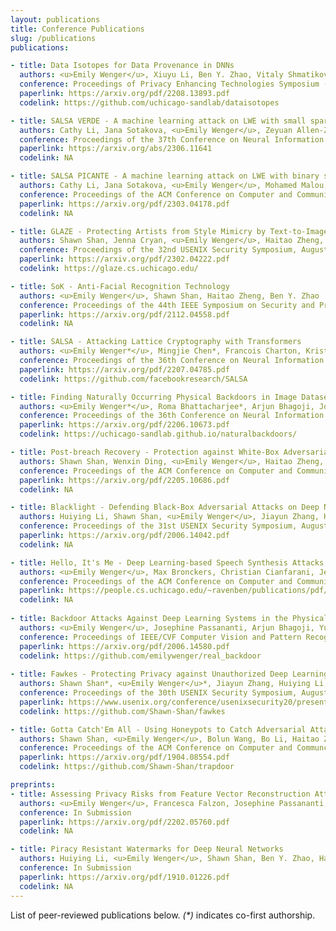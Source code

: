 ```yaml
---
layout: publications
title: Conference Publications
slug: /publications
publications:

- title: Data Isotopes for Data Provenance in DNNs
  authors: <u>Emily Wenger</u>, Xiuyu Li, Ben Y. Zhao, Vitaly Shmatikov
  conference: Proceedings of Privacy Enhancing Technologies Symposium (PETS), July 2024
  paperlink: https://arxiv.org/pdf/2208.13893.pdf
  codelink: https://github.com/uchicago-sandlab/dataisotopes

- title: SALSA VERDE - A machine learning attack on LWE with small sparse secrets
  authors: Cathy Li, Jana Sotakova, <u>Emily Wenger</u>, Zeyuan Allen-Zhu, Francois Charton, Kristin Lauter
  conference: Proceedings of the 37th Conference on Neural Information Processing Systems (NeurIPS), November 2023
  paperlink: https://arxiv.org/abs/2306.11641
  codelink: NA

- title: SALSA PICANTE - A machine learning attack on LWE with binary secrets
  authors: Cathy Li, Jana Sotakova, <u>Emily Wenger</u>, Mohamed Malou, Evrard Garcelon, Francois Charton, Kristin Lauter
  conference: Proceedings of the ACM Conference on Computer and Communications Security (CCS), November 2023
  paperlink: https://arxiv.org/pdf/2303.04178.pdf
  codelink: NA

- title: GLAZE - Protecting Artists from Style Mimicry by Text-to-Image Models
  authors: Shawn Shan, Jenna Cryan, <u>Emily Wenger</u>, Haitao Zheng, Rana Hanocka, Ben Y. Zhao
  conference: Proceedings of the 32nd USENIX Security Symposium, August 2023
  paperlink: https://arxiv.org/pdf/2302.04222.pdf
  codelink: https://glaze.cs.uchicago.edu/

- title: SoK - Anti-Facial Recognition Technology
  authors: <u>Emily Wenger</u>, Shawn Shan, Haitao Zheng, Ben Y. Zhao
  conference: Proceedings of the 44th IEEE Symposium on Security and Privacy (SP), May 2023 (to appear)
  paperlink: https://arxiv.org/pdf/2112.04558.pdf
  codelink: NA

- title: SALSA - Attacking Lattice Cryptography with Transformers
  authors: <u>Emily Wenger*</u>, Mingjie Chen*, Francois Charton, Kristin Lauter
  conference: Proceedings of the 36th Conference on Neural Information Processing Systems (NeurIPS), November 2022
  paperlink: https://arxiv.org/pdf/2207.04785.pdf
  codelink: https://github.com/facebookresearch/SALSA

- title: Finding Naturally Occurring Physical Backdoors in Image Datasets
  authors: <u>Emily Wenger*</u>, Roma Bhattacharjee*, Arjun Bhagoji, Josephine Passananti, Emilio Andere, Haitao Zheng, Ben Y. Zhao
  conference: Proceedings of the 36th Conference on Neural Information Processing Systems (NeurIPS), November 2022
  paperlink: https://arxiv.org/pdf/2206.10673.pdf
  codelink: https://uchicago-sandlab.github.io/naturalbackdoors/

- title: Post-breach Recovery - Protection against White-Box Adversarial Examples for Leaked DNN Models
  authors: Shawn Shan, Wenxin Ding, <u>Emily Wenger</u>, Haitao Zheng, Ben Y. Zhao
  conference: Proceedings of the ACM Conference on Computer and Communications Security (CCS), November 2022
  paperlink: https://arxiv.org/pdf/2205.10686.pdf
  codelink: NA

- title: Blacklight - Defending Black-Box Adversarial Attacks on Deep Neural Networks
  authors: Huiying Li, Shawn Shan, <u>Emily Wenger</u>, Jiayun Zhang, Haitao Zheng, Ben Y. Zhao
  conference: Proceedings of the 31st USENIX Security Symposium, August 2022
  paperlink: https://arxiv.org/pdf/2006.14042.pdf
  codelink: NA

- title: Hello, It's Me - Deep Learning-based Speech Synthesis Attacks in the Real World
  authors: <u>Emily Wenger</u>, Max Bronckers, Christian Cianfarani, Jenna Cryan, Angela Sha, Haitao Zheng, Ben Zhao
  conference: Proceedings of the ACM Conference on Computer and Communications Security (CCS), November 2021
  paperlink: https://people.cs.uchicago.edu/~ravenben/publications/pdf/voiceml-ccs21.pdf
  codelink: NA
  
- title: Backdoor Attacks Against Deep Learning Systems in the Physical World
  authors: <u>Emily Wenger</u>, Josephine Passananti, Arjun Bhagoji, Yuanshun Yao, Haitao Zheng, Ben Y. Zhao
  conference: Proceedings of IEEE/CVF Computer Vision and Pattern Recognition Conference (CVPR), June 2021
  paperlink: https://arxiv.org/pdf/2006.14580.pdf
  codelink: https://github.com/emilywenger/real_backdoor
  
- title: Fawkes - Protecting Privacy against Unauthorized Deep Learning Models
  authors: Shawn Shan*, <u>Emily Wenger</u>*, Jiayun Zhang, Huiying Li, Haitao Zheng, Ben Y. Zhao
  conference: Proceedings of the 30th USENIX Security Symposium, August 2020
  paperlink: https://www.usenix.org/conference/usenixsecurity20/presentation/shan
  codelink: https://github.com/Shawn-Shan/fawkes

- title: Gotta Catch'Em All - Using Honeypots to Catch Adversarial Attacks on Neural Networks
  authors: Shawn Shan, <u>Emily Wenger</u>, Bolun Wang, Bo Li, Haitao Zheng, Ben Y. Zhao
  conference: Proceedings of the ACM Conference on Computer and Communciations Security (CCS), November 2020
  paperlink: https://arxiv.org/pdf/1904.08554.pdf
  codelink: https://github.com/Shawn-Shan/trapdoor

preprints:  
- title: Assessing Privacy Risks from Feature Vector Reconstruction Attacks
  authors: <u>Emily Wenger</u>, Francesca Falzon, Josephine Passananti, Haitao Zheng, Ben Y. Zhao
  conference: In Submission
  paperlink: https://arxiv.org/pdf/2202.05760.pdf
  codelink: NA

- title: Piracy Resistant Watermarks for Deep Neural Networks
  authors: Huiying Li, <u>Emily Wenger</u>, Shawn Shan, Ben Y. Zhao, Haitao Zheng
  conference: In Submission
  paperlink: https://arxiv.org/pdf/1910.01226.pdf
  codelink: NA
---
```


List of peer-reviewed publications below. <em>(*)</em> indicates co-first authorship.
<br />
